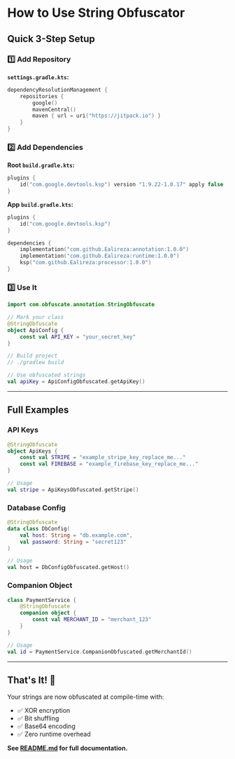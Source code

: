 # How to Use String Obfuscator

## Quick 3-Step Setup

### 1️⃣ Add Repository

**`settings.gradle.kts`:**
```kotlin
dependencyResolutionManagement {
    repositories {
        google()
        mavenCentral()
        maven { url = uri("https://jitpack.io") }
    }
}
```

### 2️⃣ Add Dependencies

**Root `build.gradle.kts`:**
```kotlin
plugins {
    id("com.google.devtools.ksp") version "1.9.22-1.0.17" apply false
}
```

**App `build.gradle.kts`:**
```kotlin
plugins {
    id("com.google.devtools.ksp")
}

dependencies {
    implementation("com.github.Ealireza:annotation:1.0.0")
    implementation("com.github.Ealireza:runtime:1.0.0")
    ksp("com.github.Ealireza:processor:1.0.0")
}
```

### 3️⃣ Use It

```kotlin
import com.obfuscate.annotation.StringObfuscate

// Mark your class
@StringObfuscate
object ApiConfig {
    const val API_KEY = "your_secret_key"
}

// Build project
// ./gradlew build

// Use obfuscated strings
val apiKey = ApiConfigObfuscated.getApiKey()
```

---

## Full Examples

### API Keys
```kotlin
@StringObfuscate
object ApiKeys {
    const val STRIPE = "example_stripe_key_replace_me..."
    const val FIREBASE = "example_firebase_key_replace_me..."
}

// Usage
val stripe = ApiKeysObfuscated.getStripe()
```

### Database Config
```kotlin
@StringObfuscate
data class DbConfig(
    val host: String = "db.example.com",
    val password: String = "secret123"
)

// Usage
val host = DbConfigObfuscated.getHost()
```

### Companion Object
```kotlin
class PaymentService {
    @StringObfuscate
    companion object {
        const val MERCHANT_ID = "merchant_123"
    }
}

// Usage
val id = PaymentService.CompanionObfuscated.getMerchantId()
```

---

## That's It! 🎉

Your strings are now obfuscated at compile-time with:
- ✅ XOR encryption
- ✅ Bit shuffling
- ✅ Base64 encoding
- ✅ Zero runtime overhead

**See [README.md](README.md) for full documentation.**
